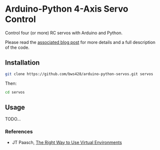# Arduino-Python 4-Axis Servo Control

Control four (or more) RC servos with Arduino and Python.

Please read the [associated blog post](https://bws428.github.io/notes/arduino-python-4-axis-servo/) for more details and a full description of the code.

## Installation

```bash
git clone https://github.com/bws428/arduino-python-servos.git servos
```

Then:

```bash
cd servos
```

## Usage

TODO...

### References

- JT Paasch, [The Right Way to Use Virtual Environments](https://medium.com/@jtpaasch/the-right-way-to-use-virtual-environments-1bc255a0cba7)
